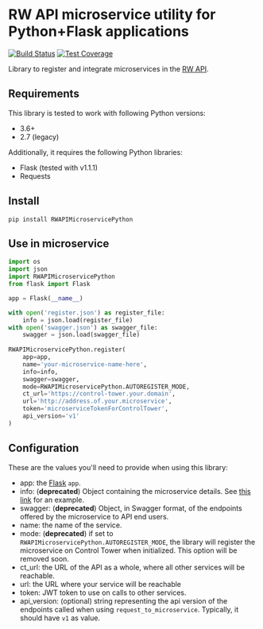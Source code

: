 # RW API microservice utility for Python+Flask applications

[![Build Status](https://travis-ci.com/resource-watch/rw-api-microservice-python.svg?branch=main)](https://travis-ci.com/resource-watch/rw-api-microservice-python)
[![Test Coverage](https://api.codeclimate.com/v1/badges/fe857a0082ab7d0bbd64/test_coverage)](https://codeclimate.com/github/resource-watch/rw-api-microservice-python/test_coverage)

Library to register and integrate microservices in the [RW API](https://api.resourcewatch.org/).


## Requirements

This library is tested to work with following Python versions:
- 3.6+
- 2.7 (legacy)

Additionally, it requires the following Python libraries: 
- Flask (tested with v1.1.1)
- Requests

## Install

```shell
pip install RWAPIMicroservicePython
```

## Use in microservice

```python
import os
import json
import RWAPIMicroservicePython
from flask import Flask

app = Flask(__name__)

with open('register.json') as register_file:
    info = json.load(register_file)
with open('swagger.json') as swagger_file:
    swagger = json.load(swagger_file)
        
RWAPIMicroservicePython.register(
    app=app,
    name='your-microservice-name-here',
    info=info,
    swagger=swagger,
    mode=RWAPIMicroservicePython.AUTOREGISTER_MODE,
    ct_url='https://control-tower.your.domain',
    url='http://address.of.your.microservice',
    token='microserviceTokenForControlTower',
    api_version='v1'
)
```


## Configuration

These are the values you'll need to provide when using this library:

- app: the [Flask](https://flask.palletsprojects.com) `app`.
- info: (**deprecated**) Object containing the microservice details. See [this link](https://github.com/resource-watch/dataset/blob/ab23e379362680e9899ac8f191589988f0b7c1cd/app/microservice/register.json) for an example.
- swagger: (**deprecated**) Object, in Swagger format, of the endpoints offered by the microservice to API end users.
- name: the name of the service.
- mode: (**deprecated**)  if set to `RWAPIMicroservicePython.AUTOREGISTER_MODE`, the library will register the microservice on Control Tower when initialized. This option will be removed soon.
- ct_url: the URL of the API as a whole, where all other services will be reachable.
- url: the URL where your service will be reachable
- token: JWT token to use on calls to other services.
- api_version: (optional) string representing the api version of the endpoints called when using `request_to_microservice`. Typically, it should have `v1` as value.

